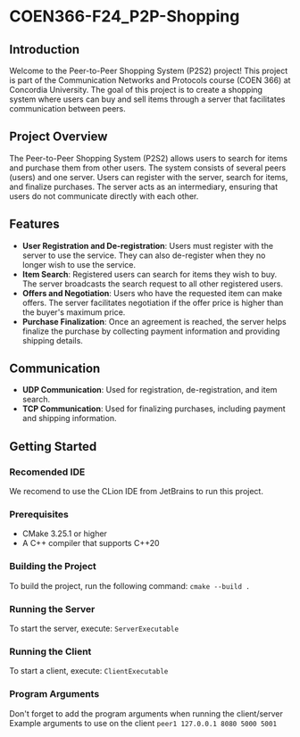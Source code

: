 # COEN366-F24_P2P-Shopping

## Introduction
Welcome to the Peer-to-Peer Shopping System (P2S2) project! This project is part of the Communication Networks and Protocols course (COEN 366) at Concordia University. The goal of this project is to create a shopping system where users can buy and sell items through a server that facilitates communication between peers.

## Project Overview
The Peer-to-Peer Shopping System (P2S2) allows users to search for items and purchase them from other users. The system consists of several peers (users) and one server. Users can register with the server, search for items, and finalize purchases. The server acts as an intermediary, ensuring that users do not communicate directly with each other.

## Features
- **User Registration and De-registration**: Users must register with the server to use the service. They can also de-register when they no longer wish to use the service.
- **Item Search**: Registered users can search for items they wish to buy. The server broadcasts the search request to all other registered users.
- **Offers and Negotiation**: Users who have the requested item can make offers. The server facilitates negotiation if the offer price is higher than the buyer's maximum price.
- **Purchase Finalization**: Once an agreement is reached, the server helps finalize the purchase by collecting payment information and providing shipping details.

## Communication
- **UDP Communication**: Used for registration, de-registration, and item search.
- **TCP Communication**: Used for finalizing purchases, including payment and shipping information.

## Getting Started
### Recomended IDE
We recomend to use the CLion IDE from JetBrains to run this project.
### Prerequisites
- CMake 3.25.1 or higher
- A C++ compiler that supports C++20
### Building the Project
To build the project, run the following command:
```cmake --build .```
### Running the Server
To start the server, execute:
```ServerExecutable```
### Running the Client
To start a client, execute:
```ClientExecutable```
### Program Arguments
Don't forget to add the program arguments when running the client/server
Example arguments to use on the client
```peer1 127.0.0.1 8080 5000 5001```
